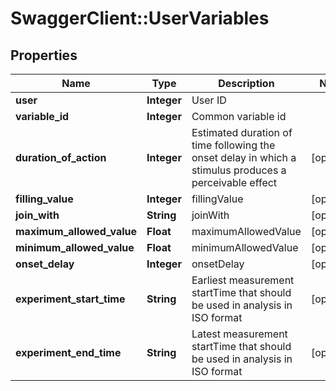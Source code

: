 # SwaggerClient::UserVariables

## Properties
Name | Type | Description | Notes
------------ | ------------- | ------------- | -------------
**user** | **Integer** | User ID | 
**variable_id** | **Integer** | Common variable id | 
**duration_of_action** | **Integer** | Estimated duration of time following the onset delay in which a stimulus produces a perceivable effect | [optional] 
**filling_value** | **Integer** | fillingValue | [optional] 
**join_with** | **String** | joinWith | [optional] 
**maximum_allowed_value** | **Float** | maximumAllowedValue | [optional] 
**minimum_allowed_value** | **Float** | minimumAllowedValue | [optional] 
**onset_delay** | **Integer** | onsetDelay | [optional] 
**experiment_start_time** | **String** | Earliest measurement startTime that should be used in analysis in ISO format | [optional] 
**experiment_end_time** | **String** | Latest measurement startTime that should be used in analysis in ISO format | [optional] 


